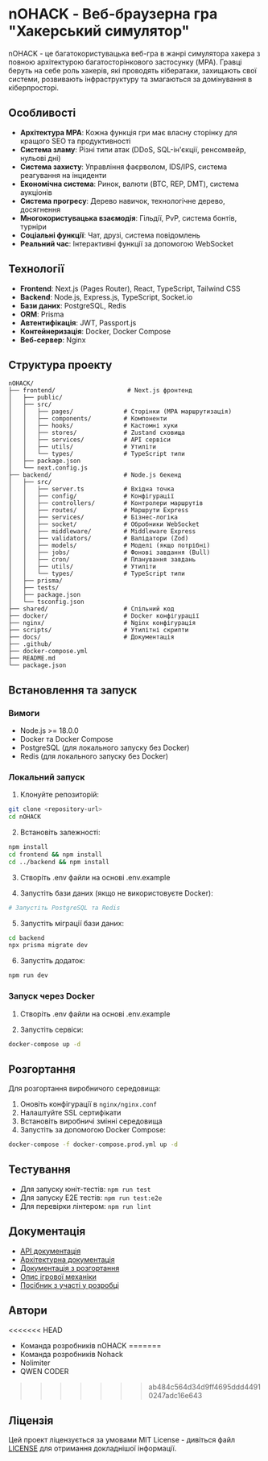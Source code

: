# nOHACK - Веб-браузерна гра "Хакерський симулятор"

nOHACK - це багатокористувацька веб-гра в жанрі симулятора хакера з повною архітектурою багатосторінкового застосунку (MPA). Гравці беруть на себе роль хакерів, які проводять кібератаки, захищають свої системи, розвивають інфраструктуру та змагаються за домінування в кіберпросторі.

## Особливості

- **Архітектура MPA**: Кожна функція гри має власну сторінку для кращого SEO та продуктивності
- **Система зламу**: Різні типи атак (DDoS, SQL-ін'єкції, ренсомвейр, нульові дні)
- **Система захисту**: Управління фаєрволом, IDS/IPS, система реагування на інциденти
- **Економічна система**: Ринок, валюти (BTC, REP, DMT), система аукціонів
- **Система прогресу**: Дерево навичок, технологічне дерево, досягнення
- **Многокористувацька взаємодія**: Гільдії, PvP, система бонтів, турніри
- **Соціальні функції**: Чат, друзі, система повідомлень
- **Реальний час**: Інтерактивні функції за допомогою WebSocket

## Технології

- **Frontend**: Next.js (Pages Router), React, TypeScript, Tailwind CSS
- **Backend**: Node.js, Express.js, TypeScript, Socket.io
- **Бази даних**: PostgreSQL, Redis
- **ORM**: Prisma
- **Автентифікація**: JWT, Passport.js
- **Контейнеризація**: Docker, Docker Compose
- **Веб-сервер**: Nginx

## Структура проекту

```
nOHACK/
├── frontend/                    # Next.js фронтенд
│   ├── public/
│   ├── src/
│   │   ├── pages/              # Сторінки (MPA маршрутизація)
│   │   ├── components/         # Компоненти
│   │   ├── hooks/              # Кастомні хуки
│   │   ├── stores/             # Zustand сховища
│   │   ├── services/           # API сервіси
│   │   ├── utils/              # Утиліти
│   │   └── types/              # TypeScript типи
│   ├── package.json
│   └── next.config.js
├── backend/                    # Node.js бекенд
│   ├── src/
│   │   ├── server.ts           # Вхідна точка
│   │   ├── config/             # Конфігурації
│   │   ├── controllers/        # Контролери маршрутів
│   │   ├── routes/             # Маршрути Express
│   │   ├── services/           # Бізнес-логіка
│   │   ├── socket/             # Обробники WebSocket
│   │   ├── middleware/         # Middleware Express
│   │   ├── validators/         # Валідатори (Zod)
│   │   ├── models/             # Моделі (якщо потрібні)
│   │   ├── jobs/               # Фонові завдання (Bull)
│   │   ├── cron/               # Планування завдань
│   │   ├── utils/              # Утиліти
│   │   └── types/              # TypeScript типи
│   ├── prisma/
│   ├── tests/
│   ├── package.json
│   └── tsconfig.json
├── shared/                     # Спільний код
├── docker/                     # Docker конфігурації
├── nginx/                      # Nginx конфігурація
├── scripts/                    # Утилітні скрипти
├── docs/                       # Документація
├── .github/
├── docker-compose.yml
├── README.md
└── package.json
```

## Встановлення та запуск

### Вимоги

- Node.js >= 18.0.0
- Docker та Docker Compose
- PostgreSQL (для локального запуску без Docker)
- Redis (для локального запуску без Docker)

### Локальний запуск

1. Клонуйте репозиторій:
```bash
git clone <repository-url>
cd nOHACK
```

2. Встановіть залежності:
```bash
npm install
cd frontend && npm install
cd ../backend && npm install
```

3. Створіть .env файли на основі .env.example

4. Запустіть бази даних (якщо не використовуєте Docker):
```bash
# Запустіть PostgreSQL та Redis
```

5. Запустіть міграції бази даних:
```bash
cd backend
npx prisma migrate dev
```

6. Запустіть додаток:
```bash
npm run dev
```

### Запуск через Docker

1. Створіть .env файли на основі .env.example

2. Запустіть сервіси:
```bash
docker-compose up -d
```

## Розгортання

Для розгортання виробничого середовища:

1. Оновіть конфігурації в `nginx/nginx.conf`
2. Налаштуйте SSL сертифікати
3. Встановіть виробничі змінні середовища
4. Запустіть за допомогою Docker Compose:
```bash
docker-compose -f docker-compose.prod.yml up -d
```

## Тестування

- Для запуску юніт-тестів: `npm run test`
- Для запуску E2E тестів: `npm run test:e2e`
- Для перевірки лінтером: `npm run lint`

## Документація

- [API документація](./docs/API.md)
- [Архітектурна документація](./docs/ARCHITECTURE.md)
- [Документація з розгортання](./docs/DEPLOYMENT.md)
- [Опис ігрової механіки](./docs/GAME_MECHANICS.md)
- [Посібник з участі у розробці](./docs/CONTRIBUTING.md)

## Автори

<<<<<<< HEAD
- Команда розробників nOHACK
=======
- Команда розробників Nohack
- Nolimiter
- QWEN CODER
>>>>>>> ab484c564d34d9ff4695ddd44910247adc16e643

## Ліцензія

Цей проект ліцензується за умовами MIT License - дивіться файл [LICENSE](./LICENSE) для отримання докладнішої інформації.
